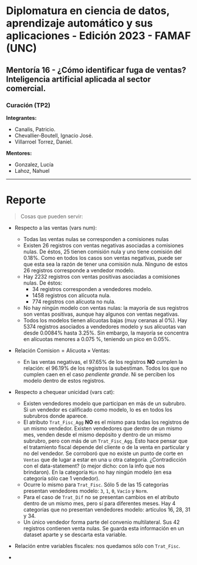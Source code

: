 # Diplomatura en ciencia de datos, aprendizaje automático y sus aplicaciones - Edición 2023 - FAMAF (UNC)

## Mentoría 16 - ¿Cómo identificar fuga de ventas? Inteligencia artificial aplicada al sector comercial.

### Curación (TP2)

**Integrantes:**
- Canalis, Patricio.
- Chevallier-Boutell, Ignacio José.
- Villarroel Torrez, Daniel.

**Mentores:**
- Gonzalez, Lucía
- Lahoz, Nahuel

---
# Reporte

> Cosas que pueden servir:
* Respecto a las ventas (vars num):
    * Todas las ventas nulas se corresponden a comisiones nulas
    * Existen 26 registros con ventas negativas asociadas a comisiones nulas. De éstos, 25 tienen comisión nula y uno tiene comisión del 0.18%. Como en todos los casos son ventas negativas, puede ser que esta sea la razón de tener una comisión nula. Ninguno de estos 26 registros corresponde a vendedor modelo.
    * Hay 2232 registros con ventas positivas asociadas a comisiones nulas. De éstos:
        * 34 registros corresponden a vendedores modelo.
        * 1458 registros con alícuota nula.
        * 774 registros con alícuota no nula.
    * No hay ningún modelo con ventas nulas: la mayoría de sus registros son ventas positivas, aunque hay algunos con ventas negativas.
    * Todos los modelos tienen alícuotas bajas (muy ceranas al 0%). Hay 5374 registros asociados a vendedores modelo y sus alícuotas van desde 0.0084% hasta 3.25%. Sin embargo, la mayoría se concentra en alícuotas menores a 0.075 %, teniendo un pico en 0.05%.
* Relación $\text{Comision} = \text{Alicuota} \times \text{Ventas}$:
    * En las ventas negativas, el 97.65% de los registros **NO** cumplen la relación: el 96.19% de los registros la subestiman. Todos los que no cumplen caen en el caso *pendiente grande*. Ni se perciben los modelo dentro de estos registros.

* Respecto a chequear unicidad (vars cat):
    * Existen vendedores modelo que participan en más de un subrubro. Si un vendedor es calificado como modelo, lo es en todos los subrubros donde aparece.
    * El atributo `Trat_Fisc_Agg` **NO** es el mismo para todas los registros de un mismo vendedor. Existen vendedores que dentro de un mismo mes, venden desde el mismo depósito y dentro de un mismo subrubro, pero con más de un `Trat_Fisc_Agg`. Esto hace pensar que el tratamiento fiscal depende del cliente o de la venta en particular y no del vendedor. Se corroboró que no existe un punto de corte en `Ventas` que de lugar a estar en una u otra categoría. ¿Contradicción con el data-statement? (o mejor dicho: con la info que nos brindaron). En la categoría `Min` no hay ningún modelo (en esa categoría sólo cae 1 vendedor).
    * Ocurre lo mismo para `Trat_Fisc`. Sólo 5 de las 15 categorías presentan vendedores modelo: `3`, `1`, `0`, `Vacío` y `Norm`.
    * Para el caso de `Trat_Dif` no se presentan cambios en el atributo dentro de un mismo mes, pero sí para diferentes meses. Hay 4 categorías que no presentan vendedores modelo: artículos 16, 28, 31 y 34.
    * Un único vendedor forma parte del convenio multilateral. Sus 42 registros contienen venta nulas. Se guarda esta información en un dataset aparte y se descarta esta variable.

* Relación entre variables fiscales: nos quedamos sólo con `Trat_Fisc`.

* 